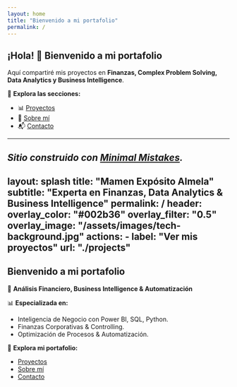 ```yaml
---
layout: home
title: "Bienvenido a mi portafolio"
permalink: /
---
```


## ¡Hola! 👋 Bienvenido a mi portafolio  
Aquí compartiré mis proyectos en **Finanzas, Complex Problem Solving, Data Analytics y Business Intelligence**.

📌 **Explora las secciones:**  
- 📊 [Proyectos](./projects)  
- 📄 [Sobre mí](./about)  
- 📬 [Contacto](./contact)  

---
*Sitio construido con [Minimal Mistakes](https://mmistakes.github.io/minimal-mistakes/).*
---
layout: splash
title: "Mamen Expósito Almela"
subtitle: "Experta en Finanzas, Data Analytics & Business Intelligence"
permalink: /
header:
  overlay_color: "#002b36"
  overlay_filter: "0.5"
  overlay_image: "/assets/images/tech-background.jpg"
  actions:
    - label: "Ver mis proyectos"
      url: "./projects"
---

## Bienvenido a mi portafolio  
🚀 **Análisis Financiero, Business Intelligence & Automatización**  

📊 **Especializada en:**  
- Inteligencia de Negocio con Power BI, SQL, Python.  
- Finanzas Corporativas & Controlling.  
- Optimización de Procesos & Automatización.  

📂 **Explora mi portafolio:**  
- [Proyectos](./projects)  
- [Sobre mí](./about)  
- [Contacto](./contact)  
